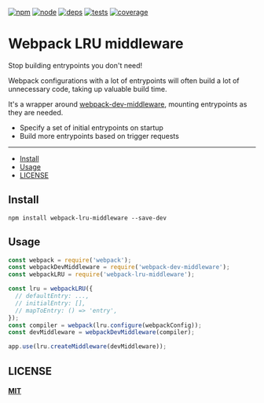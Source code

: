 [![npm][npm]][npm-url]
[![node][node]][node-url]
[![deps][deps]][deps-url]
[![tests][tests]][tests-url]
[![coverage][cover]][cover-url]

# Webpack LRU middleware

Stop building entrypoints you don't need!

Webpack configurations with a lot of entrypoints will often build a lot of
unnecessary code, taking up valuable build time.

It's a wrapper around [webpack-dev-middleware][webpackdevmiddleware], mounting
entrypoints as they are needed.

* Specify a set of initial entrypoints on startup
* Build more entrypoints based on trigger requests

---
<!-- START doctoc generated TOC please keep comment here to allow auto update -->
<!-- DON'T EDIT THIS SECTION, INSTEAD RE-RUN doctoc TO UPDATE -->


- [Install](#install)
- [Usage](#usage)
- [LICENSE](#license)

<!-- END doctoc generated TOC please keep comment here to allow auto update -->

## Install

```
npm install webpack-lru-middleware --save-dev
```

## Usage

``` javascript
const webpack = require('webpack');
const webpackDevMiddleware = require('webpack-dev-middleware');
const webpackLRU = require('webpack-lru-middleware');

const lru = webpackLRU({
  // defaultEntry: ...,
  // initialEntry: [],
  // mapToEntry: () => 'entry',
});
const compiler = webpack(lru.configure(webpackConfig));
const devMiddleware = webpackDevMiddleware(compiler);

app.use(lru.createMiddleware(devMiddleware));
```


## LICENSE

#### [MIT](./LICENSE)

[npm]: https://img.shields.io/npm/v/webpack-lru-middleware.svg
[npm-url]: https://npmjs.com/package/webpack-lru-middleware

[node]: https://img.shields.io/node/v/webpack-lru-middleware.svg
[node-url]: https://nodejs.org

[deps]: https://david-dm.org/wejendorp/webpack-dev-middleware.svg
[deps-url]: https://david-dm.org/wejendorp/webpack-dev-middleware

[tests]: http://img.shields.io/travis/wejendorp/webpack-lru-middleware.svg
[tests-url]: https://travis-ci.org/wejendorp/webpack-lru-middleware

[cover]: https://codecov.io/gh/wejendorp/webpack-lru-middleware/branch/master/graph/badge.svg
[cover-url]: https://codecov.io/gh/wejendorp/webpack-lru-middleware

[webpackdevmiddleware]: https://github.com/
